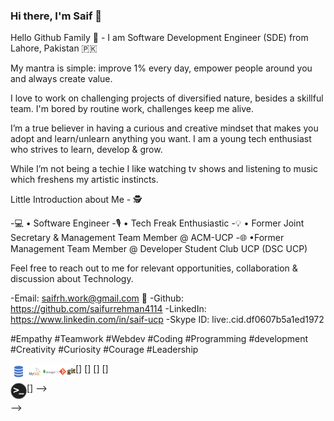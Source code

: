 ### Hi there, I'm Saif 👋

Hello Github Family 👋 - I am Software Development Engineer (SDE) from Lahore, Pakistan 🇵🇰

My mantra is simple: improve 1% every day, empower people around you and always create value.

I love to work on challenging projects of diversified nature, besides a skillful team. I'm bored by routine work, challenges keep me alive. 

I’m a true believer in having a curious and creative mindset that makes you adopt and learn/unlearn anything you want. I am a young tech enthusiast who strives to learn, develop & grow. 

While I’m not being a techie I like watching tv shows and listening to music which freshens my artistic instincts. 

Little Introduction about Me - 🕵️

 -💻 • Software Engineer 
 -🎙️ • Tech Freak Enthusiastic 
 -💡 • Former Joint Secretary & Management Team Member @ ACM-UCP
 -🌐 •Former Management Team Member @ Developer Student Club UCP (DSC UCP)


Feel free to reach out to me for relevant opportunities, collaboration & discussion about Technology.

-Email: saifrh.work@gmail.com 📩
-Github: https://github.com/saifurrehman4114
-LinkedIn: https://www.linkedin.com/in/saif-ucp
-Skype ID: live:.cid.df0607b5a1ed1972

#Empathy #Teamwork #Webdev #Coding #Programming #development #Creativity #Curiosity #Courage #Leadership


<!-- ### Connect with me:

[<img align="left" alt="LinkedIn | LinkedIn" width="22px" src="https://pngimg.com/uploads/linkedIn/linkedIn_PNG38.png" />][linkedin]

<br />
<!-- 
### Languages and Tools:

[<img align="left" alt="Visual Studio Code" width="26px" src="https://raw.githubusercontent.com/github/explore/80688e429a7d4ef2fca1e82350fe8e3517d3494d/topics/visual-studio-code/visual-studio-code.png" />]
[<img align="left" alt="HTML5" width="26px" src="https://raw.githubusercontent.com/github/explore/80688e429a7d4ef2fca1e82350fe8e3517d3494d/topics/html/html.png" />]
[<img align="left" alt="CSS3" width="26px" src="https://raw.githubusercontent.com/github/explore/80688e429a7d4ef2fca1e82350fe8e3517d3494d/topics/css/css.png" />]
[<img align="left" alt="Sass" width="26px" src="https://raw.githubusercontent.com/github/explore/80688e429a7d4ef2fca1e82350fe8e3517d3494d/topics/sass/sass.png" />]
[<img align="left" alt="JavaScript" width="26px" src="https://raw.githubusercontent.com/github/explore/80688e429a7d4ef2fca1e82350fe8e3517d3494d/topics/javascript/javascript.png" />]
<!-- [<img align="left" alt="Python" width="26px" src="https://qph.fs.quoracdn.net/main-qimg-28cadbd02699c25a88e5c78d73c7babc" />] -->
[<img align="left" alt="SQL" width="26px" src="https://raw.githubusercontent.com/github/explore/80688e429a7d4ef2fca1e82350fe8e3517d3494d/topics/sql/sql.png" />]
[<img align="left" alt="MySQL" width="26px" src="https://raw.githubusercontent.com/github/explore/80688e429a7d4ef2fca1e82350fe8e3517d3494d/topics/mysql/mysql.png" />]
[<img align="left" alt="MongoDB" width="26px" src="https://raw.githubusercontent.com/github/explore/80688e429a7d4ef2fca1e82350fe8e3517d3494d/topics/mongodb/mongodb.png" />]
[<img align="left" alt="Git" width="26px" src="https://raw.githubusercontent.com/github/explore/80688e429a7d4ef2fca1e82350fe8e3517d3494d/topics/git/git.png" />]
<!-- [<img align="left" alt="GitHub" width="26px" src="https://raw.githubusercontent.com/github/explore/78df643247d429f6cc873026c0622819ad797942/topics/github/github.png" />] -->
[<img align="left" alt="Terminal" width="26px" src="https://raw.githubusercontent.com/github/explore/80688e429a7d4ef2fca1e82350fe8e3517d3494d/topics/terminal/terminal.png" />] -->

 -->
